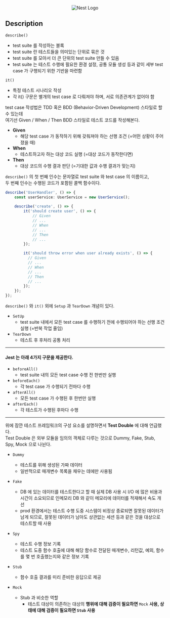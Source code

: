 <p align="center">
    <img src="https://github-production-user-asset-6210df.s3.amazonaws.com/108314208/342624327-98bd0fd8-fa9e-40ed-897a-9ac47a75d224.png?X-Amz-Algorithm=AWS4-HMAC-SHA256&X-Amz-Credential=AKIAVCODYLSA53PQK4ZA%2F20240625%2Fus-east-1%2Fs3%2Faws4_request&X-Amz-Date=20240625T073047Z&X-Amz-Expires=300&X-Amz-Signature=058812aa7cc23d3bf80f3b9da1590a4006ff63a2467fb2e3b70367b36e70354e&X-Amz-SignedHeaders=host&actor_id=108314208&key_id=0&repo_id=819778043" alt="Nest Logo" />
</p>

## Description

`describe()`
* test suite 를 작성하는 블록
* test suite 란 테스트들을 의미있는 단위로 묶은 것
* test suite 를 모아서 더 큰 단위의 test suite 만들 수 있음
* test suite 는 테스트 수행에 필요한 환경 설정, 공통 모듈 생성 등과 같이 세부 test case 가 구행되기 위한 기반을 마련함

`it()`
* 특정 테스트 시나리오 작성
* 각 it() 구문은 별개의 test case 로 다뤄져야 하며, 서로 의존관계가 없어야 함




test case 작성법은 TDD 혹은 BDD (Behavior-Driven Development) 스타일로 할 수 있는데 <br>
여기선 Given / When / Then BDD 스타일로 테스트 코드를 작성해본다.

* **Given**
  * 해당 test case 가 동작하기 위해 갖춰져야 하는 선행 조건 (=어떤 상황이 주어졌을 때)
* **When**
  * 테스트하고자 하는 대상 코드 실행 (=대상 코드가 동작한다면)
* **Then**
  * 대상 코드의 수행 결과 판단 (=기대한 값과 수행 결과가 맞는지)

`describe()` 의 첫 번째 인수는 문자열로 test suite 와 test case 의 이름이고,<br>
두 번째 인수는 수행된 코드가 포함된 콜백 함수이다.

```typescript
describe('UserHandler', () => {
    const userService: UserService = new UserService();
    
    describe('create', () => {
        it('should create user', () => {
            // Given
            // ...
            // When
            // ...
            // Then
            // ...
        });

        it('should throw error when user already exists', () => {
          // Given
          // ...
          // When
          // ...
          // Then
          // ...
        });
    });
});
```
`describe()` 와 `it()` 외에 `Setup` 과 `TearDown` 개념이 있다.

* `SetUp`
    * test suite 내에서 모든 test case 를 수행하기 전에 수행되어야 하는 선행 조건 실행 (=반복 작업 줄임)
* `TearDown`
  * 테스트 후 후처리 공통 처리

---

#### Jest 는 아래 4가지 구문을 제공한다.

* `beforeAll()`
  * test suite 내의 모든 test case 수행 전 한번만 실행
* `beforeEach()`
  * 각 test case 가 수행되기 전마다 수행
* `afterAll()`
  * 모든 test case 가 수행된 후 한번만 실행
* `afterEach()`
  * 각 테스트가 수행된 후마다 수행

---

위에 잠깐 테스트 프레임워크의 구성 요소를 설명하면서 **Test Double** 에 대해 언급했다.<br>
Test Double 은 외부 모듈을 임의의 객체로 다루는 것으로 Dummy, Fake, Stub, Spy, Mock 으로 나뉜다.

* `Dummy`
  * 테스트를 위해 생성된 가짜 데이터
  * 일반적으로 매개변수 목록을 채우는 데에만 사용됨

* `Fake`
  * DB 에 있는 데이터를 테스트한다고 할 때 실제 DB 사용 시 I/O 에 많은 비용과 시간이 소요되므로 인메모리 DB 와 같이 메모리에 데이터를 적재해서 속도 개선
  * prod 환경에서는 테스트 수행 도중 시스템이 비정상 종료되면 잘못된 데이터가 남게 되므로, 잘못된 데이터가 남아도 상관없는 세션 등과 같은 것을 대상으로 테스트할 때 사용

* `Spy`
  * 테스트 수행 정보 기록
  * 테스트 도중 함수 호출에 대해 해당 함수로 전달된 매개변수, 리턴값, 예외, 함수를 몇 번 호출했는지와 같은 정보 기록

* `Stub`
  * 함수 호출 결과를 미리 준비한 응답으로 제공

* `Mock`
  * Stub 과 비슷한 역할
    * 테스트 대상이 의존하는 대상의 **행위에 대해 검증이 필요하면** `Mock` **사용, 상태에 대해 검증이 필요하면 `Stub` 사용**
